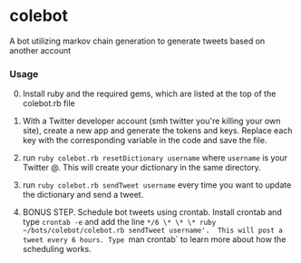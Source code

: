 # colebot
A bot utilizing markov chain generation to generate tweets based on another account

### Usage
0. Install ruby and the required gems, which are listed at the top of the colebot.rb file

1. With a Twitter developer account (smh twitter you're killing your own site), create a new app and generate the tokens and keys.  Replace each key with the corresponding variable in the code and save the file.

2. run `ruby colebot.rb resetDictionary username` where `username` is your Twitter @.  This will create your dictionary in the same directory.

3. run `ruby colebot.rb sendTweet username` every time you want to update the dictionary and send a tweet.

4. BONUS STEP.  Schedule bot tweets using crontab.  Install crontab and type `crontab -e` and add the line `*/6 \* \* \* ruby ~/bots/colebot/colebot.rb sendTweet username'.  This will post a tweet every 6 hours. Type `man crontab` to learn more about how the scheduling works.

